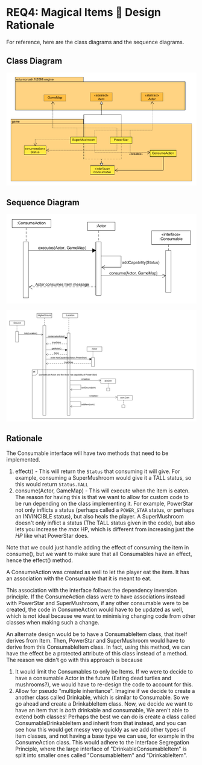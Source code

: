 # REQ4: Magical Items :mushroom: Design Rationale

For reference, here are the class diagrams and the sequence diagrams.

## Class Diagram

![req4 class diagram](./REQ4_class.png "REQ4 Class Diagram")

## Sequence Diagram

![req4 sequence diagram](./REQ4_sequence.png "REQ4 Sequence Diagram")

![req4 sequence diagram2](./REQ4_sequence2.png "REQ4 Sequence Diagram 2")

## Rationale

The Consumable interface will have two methods that need to be implemented.

1. effect() - This will return the `Status` that consuming it will give. For
   example, consuming a SuperMushroom would give it a TALL status, so this
   would return `Status.TALL`
2. consume(Actor, GameMap) - This will execute when the item is eaten. The
   reason for having this is that we want to allow for custom code to be run
   depending on the class implementing it. For example, PowerStar not only
   inflicts a status (perhaps called a `POWER_STAR` status, or perhaps an INVINCIBLE
   status), but also heals the player. A SuperMushroom doesn't
   only inflict a status (The TALL status given in the code), but also lets you
   increase the _max_ HP, which is different from increasing just the _HP_ like
   what PowerStar does.

Note that we could just handle adding the effect of consuming the item in
consume(), but we want to make sure that all Consumables have an effect, hence
the effect() method.

A ConsumeAction was created as well to let the player eat the item. It has
an association with the Consumable that it is meant to eat.

This association with the interface follows the dependency inversion principle.
If the ConsumeAction class were to have associations instead with PowerStar
and SuperMushroom, if any other consumable were to be created, the code in
ConsumeAction would have to be updated as well, which is not ideal because we
want to minimising changing code from other classes when making such a change.

An alternate design would be to have a ConsumableItem class, that itself
derives from Item. Then, PowerStar and SuperMushroom would have to derive from
this ConsumableItem class. In fact, using this method, we can have the effect
be a protected attribute of this class instead of a method. The reason we
didn't go with this approach is because

1. It would limit the Consumables to only be Items. If we were to decide to
   have a consumable Actor in the future (Eating dead turtles and mushrooms?),
   we would have to re-design the code to account for this.
2. Allow for pseudo "multiple inheritance". Imagine if we decide to create a
   another class called Drinkable, which is similar to Consumable. So we go
   ahead and create a DrinkableItem class. Now, we decide we want to have an
   item that is _both_ drinkable and consumable, We aren't able to extend both
   classes! Perhaps the best we can do is create a class called
   ConsumableDrinkableItem and inherit from that instead, and you can see how this would get messy very
   quickly as we add other types of item classes, and not having a base type we
   can use, for example in the ConsumeAction class. This would adhere to the Interface Segregation Principle, where the
large interface of "DrinkableConsumableItem" is split into smaller ones called "ConsumableItem" and "DrinkableItem".